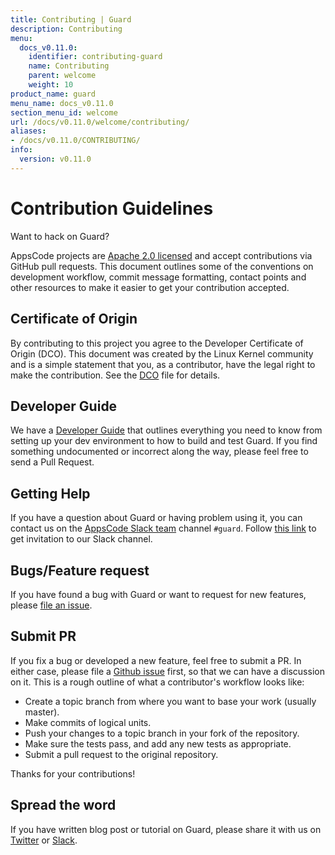```yaml
---
title: Contributing | Guard
description: Contributing
menu:
  docs_v0.11.0:
    identifier: contributing-guard
    name: Contributing
    parent: welcome
    weight: 10
product_name: guard
menu_name: docs_v0.11.0
section_menu_id: welcome
url: /docs/v0.11.0/welcome/contributing/
aliases:
- /docs/v0.11.0/CONTRIBUTING/
info:
  version: v0.11.0
---
```


# Contribution Guidelines
Want to hack on Guard?

AppsCode projects are [Apache 2.0 licensed](https://go.kubeguard.dev/guard/blob/master/LICENSE) and accept contributions via
GitHub pull requests.  This document outlines some of the conventions on
development workflow, commit message formatting, contact points and other
resources to make it easier to get your contribution accepted.

## Certificate of Origin

By contributing to this project you agree to the Developer Certificate of
Origin (DCO). This document was created by the Linux Kernel community and is a
simple statement that you, as a contributor, have the legal right to make the
contribution. See the [DCO](https://go.kubeguard.dev/guard/blob/master/DCO) file for details.

## Developer Guide

We have a [Developer Guide](/docs/v0.11.0/setup/developer-guide/overview) that outlines everything you need to know from setting up your
dev environment to how to build and test Guard. If you find something undocumented or incorrect along the way,
please feel free to send a Pull Request.

## Getting Help

If you have a question about Guard or having problem using it, you can contact us on the [AppsCode Slack team](https://appscode.slack.com/messages/C8M8HANQ0/details/) channel `#guard`. Follow [this link](https://slack.appscode.com) to get invitation to our Slack channel.

## Bugs/Feature request

If you have found a bug with Guard or want to request for new features, please [file an issue](https://go.kubeguard.dev/guard/issues/new).

## Submit PR

If you fix a bug or developed a new feature, feel free to submit a PR. In either case, please file a [Github issue](https://go.kubeguard.dev/guard/issues/new) first, so that we can have a discussion on it. This is a rough outline of what a contributor's workflow looks like:

- Create a topic branch from where you want to base your work (usually master).
- Make commits of logical units.
- Push your changes to a topic branch in your fork of the repository.
- Make sure the tests pass, and add any new tests as appropriate.
- Submit a pull request to the original repository.

Thanks for your contributions!

## Spread the word

If you have written blog post or tutorial on Guard, please share it with us on [Twitter](https://twitter.com/AppsCodeHQ) or [Slack](https://slack.appscode.com).
